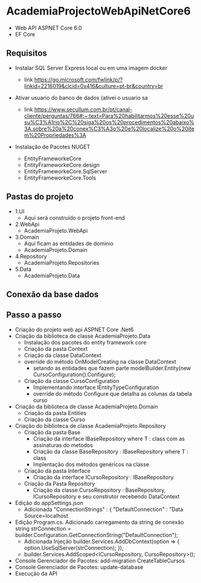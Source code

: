 # AcademiaProjectoWebApiNetCore6

- Web API ASPNET Core 6.0
- EF Core

## Requisitos
- Instalar SQL Server Express local ou em uma imagem docker
  - link https://go.microsoft.com/fwlink/p/?linkid=2216019&clcid=0x416&culture=pt-br&country=br
- Ativar usuario do banco de dados (ativei o usuario sa
  - link https://www.secullum.com.br/pt/canal-cliente/perguntas/766#:~:text=Para%20habilitarmos%20esse%20usu%C3%A1rio%2C%20siga%20os%20procedimentos%20abaixo%3A,sobre%20a%20conex%C3%A3o%20e%20localize%20o%20item%20Propriedades%3A
  
- Instalação de Pacotes NUGET
  - EntityFrameworkeCore
  - EntityFrameworkeCore.design
  - EntityFrameworkeCore.SqlServer
  - EntityFrameworkeCore.Tools

## Pastas do projeto
- 1.UI
  - Aqui será construído o projeto front-end 
- 2.WebApi
  - AcademiaProjeto.WebApi
- 3.Domain
  - Aqui ficam as entidades de dominio
  - AcademiaProjeto.Domain
- 4.Repository
  - AcademiaProjeto.Repositories
- 5.Data
  - AcademiaProjeto.Data

## Conexão da base dados

## Passo a passo
- Criação do projeto web api ASPNET Core .Net6
- Criação da biblioteca de classe AcademiaProjeto.Data
  - Instalação dos pacotes do entity framework core
  - Criação da pasta Context
  - Criação da classe DataContext
  - override do método OnModelCreating na classe DataContext
    - setando as entidades que fazem parte modelBuilder.Entity<Curso>(new CursoConfiguration().Configure);
  - Criação da classe CursoConfiguration
    - Implementando interface IEntityTypeConfiguration<Curso>
	- override do método Configure que detalha as colunas da tabela curso
- Criação da biblioteca de classe AcademiaProjeto.Domain  
  - Criação da pasta Entities
  - Criação da classe Curso
- Criação do biblioteca de classe AcademiaProjeto.Repository
  - Criação da pasta Base
	- Criação da interface IBaseRepository<T> where T : class com as assinaturas do metodos
    - Criação da classe BaseRepository<T> : IBaseRepository<T> where T : class
	- Implentação dos métodos genéricos na classe
  - Criação da pasta Interface
    - Criação da interface  ICursoRepository : IBaseRepository<Curso>
  - Criação da Pasta Repository  
    - Criação da classe CursoRepository : BaseRepository<Curso>, ICursoRepository e seu construtor recebendo DataContext
- Edição do appSettings.json
  - Adicionada "ConnectionStrings" : { "DefaultConnection" : "Data Source=localhost
- Edição Program.cs. Adicionado carregamento da string de conexão string strConnection = builder.Configuration.GetConnectionString("DefaultConnection");
  - Adicionada Injeção builder.Services.AddDbContext<DataContext>(option => 
{
    option.UseSqlServer(strConnection);
});
  - builder.Services.AddScoped<ICursoRepository, CursoRepository>();
- Console Gerenciador de Pacotes: add-migration CreateTableCursos
- Console Gerenciador de Pacotes: update-database
- Execução da API